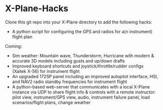 # X-Plane-Hacks

Clone this git repo into your X-Plane directory to add the following hacks:

* A python script for configuring the GPS and radios for a(n instrument) flight plan


Coming:

* Sim weather: Mountain wave, Thunderstorm, Hurricane with modern & accurate 3D models including gusts and up/down drafts
* Improved keyboard shortcuts and joystick/throttle/rudder configs (Xaitek X-56) for instrument flight
* An upgraded 172SP panel including an improved autopilot interface, HSI, and NAV2 radio standby frequencies for instrument flight
* A python-based web-server that communicates with a local X-Plane instance via UDP to share flight info & controls with a remote instructor: pilot view, instrument/GPS view, audio, instrument failure panel, load scenarios/flight plans, change weather


